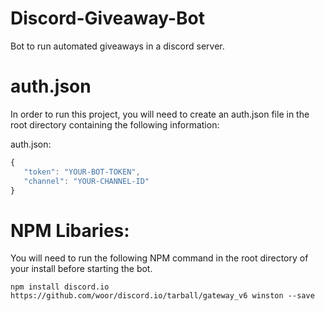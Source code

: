 # Discord-Giveaway-Bot
Bot to run automated giveaways in a discord server.

# auth.json
In order to run this project, you will need to create an auth.json file in the root directory containing the following information:

auth.json:
```javascript
{
   "token": "YOUR-BOT-TOKEN",
   "channel": "YOUR-CHANNEL-ID"
}
```

# NPM Libaries:
You will need to run the following NPM command in the root directory of your install before starting the bot.

```
npm install discord.io https://github.com/woor/discord.io/tarball/gateway_v6 winston --save
```